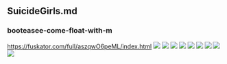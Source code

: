 ## SuicideGirls.md
### booteasee-come-float-with-m
https://fuskator.com/full/aszqwO6peML/index.html
![](https://i9.fuskator.com/large/aszqwO6peML/image-2.jpg)
![](https://i9.fuskator.com/large/aszqwO6peML/image-3.jpg)
![](https://i9.fuskator.com/large/aszqwO6peML/image-4.jpg)
![](https://i9.fuskator.com/large/aszqwO6peML/image-6.jpg)
![](https://i9.fuskator.com/large/aszqwO6peML/image-9.jpg)
![](https://i9.fuskator.com/large/aszqwO6peML/image-11.jpg)
![](https://i9.fuskator.com/large/aszqwO6peML/image-16.jpg)
![](https://i9.fuskator.com/large/aszqwO6peML/image-17.jpg)
![](https://i9.fuskator.com/large/aszqwO6peML/image-19.jpg)
